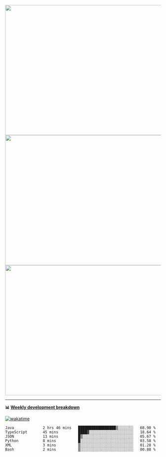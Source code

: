 <p float="left" align="middle"><img src="https://user-images.githubusercontent.com/56089155/195064669-12bd89bb-53c9-44b1-9fd8-993f93f585e1.png" width="600px" height="420px">
<img src="https://user-images.githubusercontent.com/56089155/195064706-c37aa3c8-f669-46c9-abba-1eadcbb910c5.png" width="600px" height="420px">
<img src="https://user-images.githubusercontent.com/56089155/195064753-0de674c7-4fc7-4831-a8a5-402e19cc77be.png" width="600px" height="420px"></p>

<hr />

**📊 [Weekly development breakdown](https://wakatime.com/@Ari24)**

[![wakatime](https://wakatime.com/badge/user/ca34c016-707f-4382-84cf-1823913a1423.svg)](https://wakatime.com/@ca34c016-707f-4382-84cf-1823913a1423)

<!--START_SECTION:waka-->

```text
Java             2 hrs 46 mins   █████████████████▒░░░░░░░   68.90 %
TypeScript       45 mins         ████▓░░░░░░░░░░░░░░░░░░░░   18.64 %
JSON             13 mins         █▒░░░░░░░░░░░░░░░░░░░░░░░   05.67 %
Python           8 mins          █░░░░░░░░░░░░░░░░░░░░░░░░   03.58 %
XML              3 mins          ▒░░░░░░░░░░░░░░░░░░░░░░░░   01.28 %
Bash             2 mins          ▒░░░░░░░░░░░░░░░░░░░░░░░░   00.88 %
```

<!--END_SECTION:waka-->
